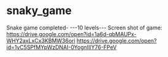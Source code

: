 # snaky_game
Snake game completed-
---10 levels---
Screen shot of game: 
https://drive.google.com/open?id=1a6d-qbMAUPx-WHY2axLxCx3KBMW36ori
https://drive.google.com/open?id=1yC5SPfMYpWzDNAI-0YognIIlY76-FPeV
